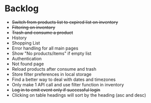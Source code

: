 # Backlog
- ~~Switch from products list to expired list on inventory~~
- ~~Filtering on inventory~~
- ~~Trash and consume a product~~
- History
- Shopping List
- Error handling for all main pages
- Show "No products/items" if empty list
- Authentication
- Not found page
- Reload products after consume and trash
- Store filter preferences in local storage
- Find a better way to deal with dates and timezones
- Only make 1 API call and use filter function in inventory
- ~~Log in to emit event only if successful login~~
- Clicking on table headings will sort by the heading (asc and desc)